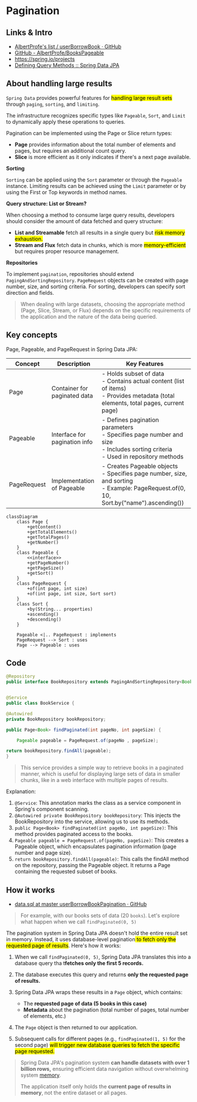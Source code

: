# Pagination

## Links & Intro

- [AlbertProfe&#39;s list / userBorrowBook · GitHub](https://github.com/stars/AlbertProfe/lists/userborrowbook)
- [GitHub - AlbertProfe/BooksPageable](https://github.com/AlbertProfe/BooksPageable)
- https://spring.io/projects
- [Defining Query Methods :: Spring Data JPA](https://docs.spring.io/spring-data/jpa/reference/repositories/query-methods-details.html#repositories.special-parameters)

## About handling large results

`Spring Data` provides powerful features for <mark>handling large result sets</mark> through `paging`, `sorting`, and `limiting`. 

The infrastructure recognizes specific types like `Pageable`, `Sort`, and `Limit` to dynamically apply these operations to queries.

Pagination can be implemented using the Page<T> or Slice<T> return types:

- **Page<T>** provides information about the total number of elements and pages, but requires an additional count query. 
- **Slice<T>** is more efficient as it only indicates if there's a next page available.

**Sorting**

`Sorting` can be applied using the `Sort` parameter or through the `Pageable` instance. Limiting results can be achieved using the `Limit` parameter or by using the First or Top keywords in method names.

**Query structure: List or Stream?**

When choosing a method to consume large query results, developers should consider the amount of data fetched and query structure:

- **List<T> and Streamable<T>** fetch all results in a single query but <mark>risk memory exhaustion. </mark>
- **Stream<T> and Flux<T>** fetch data in chunks, which is more <mark>memory-efficient</mark> but requires proper resource management.

**Repositories**

To implement `pagination`, repositories should extend `PagingAndSortingRepository`. `PageRequest` objects can be created with page number, size, and sorting criteria. For sorting, developers can specify sort direction and fields.

> When dealing with large datasets, choosing the appropriate method (Page, Slice, Stream, or Flux) depends on the specific requirements of the application and the nature of the data being queried.

## Key concepts

Page, Pageable, and PageRequest in Spring Data JPA:

| Concept     | Description                   | Key Features                                                                                                                              |
| ----------- | ----------------------------- | ----------------------------------------------------------------------------------------------------------------------------------------- |
| Page        | Container for paginated data  | - Holds subset of data<br>- Contains actual content (list of items)<br>- Provides metadata (total elements, total pages, current page)    |
| Pageable    | Interface for pagination info | - Defines pagination parameters<br>- Specifies page number and size<br>- Includes sorting criteria<br>- Used in repository methods        |
| PageRequest | Implementation of Pageable    | - Creates Pageable objects<br>- Specifies page number, size, and sorting<br>- Example: PageRequest.of(0, 10, Sort.by("name").ascending()) |

```mermaid
classDiagram
    class Page {
        +getContent()
        +getTotalElements()
        +getTotalPages()
        +getNumber()
    }
    class Pageable {
        <<interface>>
        +getPageNumber()
        +getPageSize()
        +getSort()
    }
    class PageRequest {
        +of(int page, int size)
        +of(int page, int size, Sort sort)
    }
    class Sort {
        +by(String... properties)
        +ascending()
        +descending()
    }

    Pageable <|.. PageRequest : implements
    PageRequest --> Sort : uses
    Page --> Pageable : uses
```

## Code

```java
@Repository
public interface BookRepository extends PagingAndSortingRepository<Book, String> {}


@Service
public class BookService {

@Autowired
private BookRepository bookRepository;

public Page<Book> findPaginated(int pageNo, int pageSize) {

    Pageable pageable = PageRequest.of(pageNo , pageSize);

return bookRepository.findAll(pageable);
}
```

> This service provides a simple way to retrieve books in a paginated manner, which is useful for displaying large sets of data in smaller chunks, like in a web interface with multiple pages of results.

Explanation:

1. `@Service`: This annotation marks the class as a service component in Spring's component scanning.
2. `@Autowired private BookRepository bookRepository`: This injects the BookRepository into the service, allowing us to use its methods.
3. `public Page<Book> findPaginated(int pageNo, int pageSize)`: This method provides paginated access to the books.
4. `Pageable pageable = PageRequest.of(pageNo, pageSize)`: This creates a Pageable object, which encapsulates pagination information (page number and page size).
5. `return bookRepository.findAll(pageable)`: This calls the findAll method on the repository, passing the Pageable object. It returns a Page<Book> containing the requested subset of books.

## How it works

- [data.sql at master userBorrowBookPagination · GitHub](https://github.com/AlbertProfe/userBorrowBookPagination/blob/master/userBorrowBookPagination/src/main/resources/data.sql)

> For example, with our books sets of data (20 `books`). Let's explore what happen when we  call `findPaginated(0, 5)`

The pagination system in Spring Data JPA doesn't hold the entire result set in memory. Instead, it uses database-level pagination<mark> to fetch only the requested page of results</mark>. Here's how it works:

1. When we call `findPaginated(0, 5)`, Spring Data JPA translates this into a database query tha t**fetches only the first 5 records.**

2. The database executes this query and returns **only the requested page of results.**

3. Spring Data JPA wraps these results in a `Page` object, which contains:
   
   - The **requested page of data (5 books in this case)**
   - **Metadata** about the pagination (total number of pages, total number of elements, etc.)

4. The `Page` object is then returned to our application.

5. Subsequent calls for different pages (e.g., `findPaginated(1, 5)` for the second page) <mark>will trigger new database queries to fetch the specific page requested.</mark>

> Spring Data JPA's pagination system **can handle datasets with over 1 billion rows,** ensuring efficient data navigation without overwhelming system [memory](https://www.linkedin.com/pulse/mastering-spring-data-jpa-pagination-sorting-custom-queries-lolage-fya0f). 
> 
> The application itself only holds the **current page of results in memory**, not the entire dataset or all pages.
